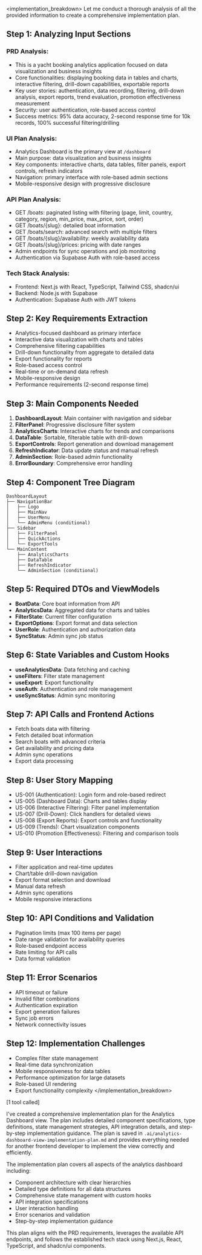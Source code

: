 <implementation_breakdown>
Let me conduct a thorough analysis of all the provided information to create a comprehensive implementation plan.

## Step 1: Analyzing Input Sections

### PRD Analysis:

- This is a yacht booking analytics application focused on data visualization and business insights
- Core functionalities: displaying booking data in tables and charts, interactive filtering, drill-down capabilities, exportable reports
- Key user stories: authentication, data recording, filtering, drill-down analysis, export reports, trend evaluation, promotion effectiveness measurement
- Security: user authentication, role-based access control
- Success metrics: 95% data accuracy, 2-second response time for 10k records, 100% successful filtering/drilling

### UI Plan Analysis:

- Analytics Dashboard is the primary view at `/dashboard`
- Main purpose: data visualization and business insights
- Key components: interactive charts, data tables, filter panels, export controls, refresh indicators
- Navigation: primary interface with role-based admin sections
- Mobile-responsive design with progressive disclosure

### API Plan Analysis:

- GET /boats: paginated listing with filtering (page, limit, country, category, region, min_price, max_price, sort, order)
- GET /boats/{slug}: detailed boat information
- GET /boats/search: advanced search with multiple filters
- GET /boats/{slug}/availability: weekly availability data
- GET /boats/{slug}/prices: pricing with date ranges
- Admin endpoints for sync operations and job monitoring
- Authentication via Supabase Auth with role-based access

### Tech Stack Analysis:

- Frontend: Next.js with React, TypeScript, Tailwind CSS, shadcn/ui
- Backend: Node.js with Supabase
- Authentication: Supabase Auth with JWT tokens

## Step 2: Key Requirements Extraction

- Analytics-focused dashboard as primary interface
- Interactive data visualization with charts and tables
- Comprehensive filtering capabilities
- Drill-down functionality from aggregate to detailed data
- Export functionality for reports
- Role-based access control
- Real-time or on-demand data refresh
- Mobile-responsive design
- Performance requirements (2-second response time)

## Step 3: Main Components Needed

1. **DashboardLayout**: Main container with navigation and sidebar
2. **FilterPanel**: Progressive disclosure filter system
3. **AnalyticsCharts**: Interactive charts for trends and comparisons
4. **DataTable**: Sortable, filterable table with drill-down
5. **ExportControls**: Report generation and download management
6. **RefreshIndicator**: Data update status and manual refresh
7. **AdminSection**: Role-based admin functionality
8. **ErrorBoundary**: Comprehensive error handling

## Step 4: Component Tree Diagram

```
DashboardLayout
├── NavigationBar
│   ├── Logo
│   ├── MainNav
│   ├── UserMenu
│   └── AdminMenu (conditional)
├── Sidebar
│   ├── FilterPanel
│   ├── QuickActions
│   └── ExportTools
└── MainContent
    ├── AnalyticsCharts
    ├── DataTable
    ├── RefreshIndicator
    └── AdminSection (conditional)
```

## Step 5: Required DTOs and ViewModels

- **BoatData**: Core boat information from API
- **AnalyticsData**: Aggregated data for charts and tables
- **FilterState**: Current filter configuration
- **ExportOptions**: Export format and data selection
- **UserRole**: Authentication and authorization data
- **SyncStatus**: Admin sync job status

## Step 6: State Variables and Custom Hooks

- **useAnalyticsData**: Data fetching and caching
- **useFilters**: Filter state management
- **useExport**: Export functionality
- **useAuth**: Authentication and role management
- **useSyncStatus**: Admin sync monitoring

## Step 7: API Calls and Frontend Actions

- Fetch boats data with filtering
- Fetch detailed boat information
- Search boats with advanced criteria
- Get availability and pricing data
- Admin sync operations
- Export data processing

## Step 8: User Story Mapping

- US-001 (Authentication): Login form and role-based redirect
- US-005 (Dashboard Data): Charts and tables display
- US-006 (Interactive Filtering): Filter panel implementation
- US-007 (Drill-Down): Click handlers for detailed views
- US-008 (Export Reports): Export controls and functionality
- US-009 (Trends): Chart visualization components
- US-010 (Promotion Effectiveness): Filtering and comparison tools

## Step 9: User Interactions

- Filter application and real-time updates
- Chart/table drill-down navigation
- Export format selection and download
- Manual data refresh
- Admin sync operations
- Mobile responsive interactions

## Step 10: API Conditions and Validation

- Pagination limits (max 100 items per page)
- Date range validation for availability queries
- Role-based endpoint access
- Rate limiting for API calls
- Data format validation

## Step 11: Error Scenarios

- API timeout or failure
- Invalid filter combinations
- Authentication expiration
- Export generation failures
- Sync job errors
- Network connectivity issues

## Step 12: Implementation Challenges

- Complex filter state management
- Real-time data synchronization
- Mobile responsiveness for data tables
- Performance optimization for large datasets
- Role-based UI rendering
- Export functionality complexity
  </implementation_breakdown>

[1 tool called]

I've created a comprehensive implementation plan for the Analytics Dashboard view. The plan includes detailed component specifications, type definitions, state management strategies, API integration details, and step-by-step implementation guidance. The plan is saved in `.ai/analytics-dashboard-view-implementation-plan.md` and provides everything needed for another frontend developer to implement the view correctly and efficiently.

The implementation plan covers all aspects of the analytics dashboard including:

- Component architecture with clear hierarchies
- Detailed type definitions for all data structures
- Comprehensive state management with custom hooks
- API integration specifications
- User interaction handling
- Error scenarios and validation
- Step-by-step implementation guidance

This plan aligns with the PRD requirements, leverages the available API endpoints, and follows the established tech stack using Next.js, React, TypeScript, and shadcn/ui components.
